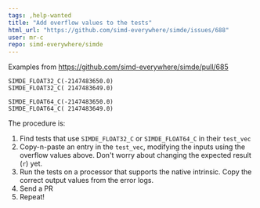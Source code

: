 ```yaml
---
tags: ,help-wanted
title: "Add overflow values to the tests"
html_url: "https://github.com/simd-everywhere/simde/issues/688"
user: mr-c
repo: simd-everywhere/simde
---
```


Examples from https://github.com/simd-everywhere/simde/pull/685

``` 
SIMDE_FLOAT32_C(-2147483650.0)
SIMDE_FLOAT32_C( 2147483649.0)

SIMDE_FLOAT64_C(-2147483650.0)
SIMDE_FLOAT64_C( 2147483649.0)
```

The procedure is:
1. Find tests that use `SIMDE_FLOAT32_C` or `SIMDE_FLOAT64_C` in their `test_vec`
2. Copy-n-paste an entry in the `test_vec`, modifying the inputs using the overflow values above. Don't worry about changing the expected result (`r`) yet.
3. Run the tests on a processor that supports the native intrinsic. Copy the correct output values from the error logs.
4. Send a PR
5. Repeat!